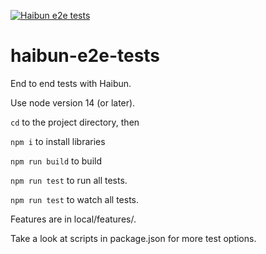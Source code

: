 [![Haibun e2e tests](https://github.com/withhaibun/haibun-e2e-tests/actions/workflows/test.yml/badge.svg)](https://github.com/withhaibun/haibun-e2e-tests/actions/workflows/test.yml)

# haibun-e2e-tests

End to end tests with Haibun.

Use node version 14 (or later).

`cd` to the project directory, then

`npm i` to install libraries

`npm run build` to build

`npm run test` to run all tests.

`npm run test` to watch all tests.

Features are in local/features/.

Take a look at scripts in package.json for more test options.

